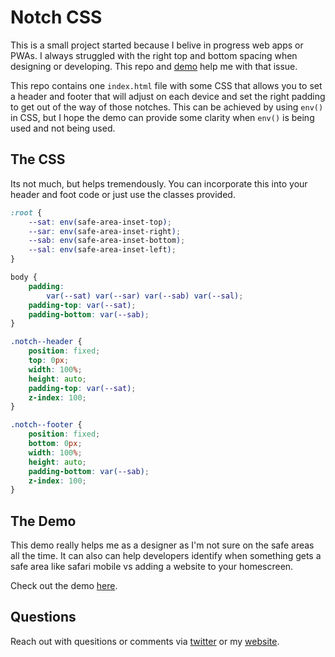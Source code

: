 # Notch CSS

This is a small project started because I belive in progress web apps or PWAs. I always struggled with the right top and bottom spacing when designing or developing. This repo and [demo](https://nikaocreatives.github.io/notch-css/) help me with that issue.

This repo contains one `index.html` file with some CSS that allows you to set a header and footer that will adjust on each device and set the right padding to get out of the way of those notches. This can be achieved by using `env()` in CSS, but I hope the demo can provide some clarity when `env()` is being used and not being used.

## The CSS

Its not much, but helps tremendously. You can incorporate this into your header and foot code or just use the classes provided.

```CSS
:root {
    --sat: env(safe-area-inset-top);
    --sar: env(safe-area-inset-right);
    --sab: env(safe-area-inset-bottom);
    --sal: env(safe-area-inset-left);
}

body {
    padding:
        var(--sat) var(--sar) var(--sab) var(--sal);
    padding-top: var(--sat);
    padding-bottom: var(--sab);
}

.notch--header {
    position: fixed;
    top: 0px;
    width: 100%;
    height: auto;
    padding-top: var(--sat);
    z-index: 100;
}

.notch--footer {
    position: fixed;
    bottom: 0px;
    width: 100%;
    height: auto;
    padding-bottom: var(--sab);
    z-index: 100;
}
```

## The Demo

This demo really helps me as a designer as I'm not sure on the safe areas all the time. It can also can help developers identify when something gets a safe area like safari mobile vs adding a website to your homescreen.

Check out the demo [here](https://nikaocreatives.github.io/notch-css/).

## Questions

Reach out with quesitions or comments via [twitter](https://twitter.com/chasturansky) or my [website](http://turansky.net/?utm_source=github&utm_medium=readme&utm_campaign=notch-css).
